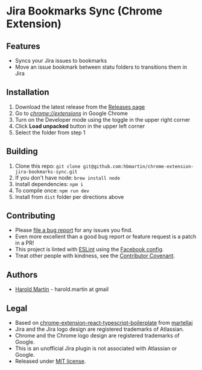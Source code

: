 # Jira Bookmarks Sync (Chrome Extension)

## Features

* Syncs your Jira issues to bookmarks
* Move an issue bookmark between statu folders to transitions them in Jira

## Installation

1. Download the latest release from the [Releases page](https://github.com/hbmartin/chrome-extension-jira-bookmarks-sync/releases)
2. Go to [_chrome://extensions_](chrome://extensions) in Google Chrome
3. Turn on the Developer mode using the toggle in the upper right corner
4. Click **Load unpacked** button in the upper left corner 
5. Select the folder from step 1

## Building

1. Clone this repo: `git clone git@github.com:hbmartin/chrome-extension-jira-bookmarks-sync.git`
2. If you don't have node: `brew install node`
3. Install dependencies: `npm i`
4. To compile once: `npm run dev`
5. Install from `dist` folder per directions above

## Contributing

* Please [file a bug report](https://github.com/hbmartin/chrome-extension-jira-bookmarks-sync/issues) for any issues you find.
* Even more excellent than a good bug report or feature request is a patch in a PR!
* This project is linted with [ESLint](https://eslint.org/) using the [Facebook config](https://www.npmjs.com/package/eslint-config-fbjs).
* Treat other people with kindness, see the [Contributor Covenant](https://www.contributor-covenant.org/).


## Authors

* [Harold Martin](https://www.linkedin.com/in/harold-martin-98526971/) - harold.martin at gmail

## Legal

* Based on [chrome-extension-react-typescript-boilerplate](https://github.com/martellaj/chrome-extension-react-typescript-boilerplate) from [martellaj](https://github.com/martellaj)
* Jira and the Jira logo design are registered trademarks of Atlassian.
* Chrome and the Chrome logo design are registered trademarks of Google.
* This is an unofficial Jira plugin is not associated with Atlassian or Google.
* Released under [MIT license](LICENSE).
